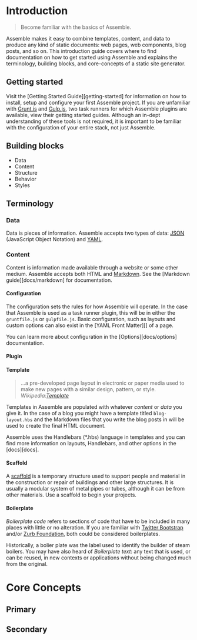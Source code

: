 # Introduction
> Become familiar with the basics of Assemble.

Assemble makes it easy to combine templates, content, and data to produce any kind of static documents: web pages, web components, blog posts, and so on. This introduction guide covers where to find documentation on how to get started using Assemble and explains the terminology, building blocks, and core-concepts of a static site generator.

## Getting started
Visit the [Getting Started Guide][getting-started] for information on how to install, setup and configure your first Assemble project. If you are unfamiliar with [Grunt.js][Grunt] and [Gulp.js][Gulp], two task runners for which Assemble plugins are available, view their getting started guides. Although an in-dept understanding of these tools is not required, it is important to be familiar with the configuration of your entire stack, not just Assemble.

[Grunt]: http:// "Grunt.js Getting Started Guide"
[Gulp]: http://  "Gulp.js Getting Started Guide"

## Building blocks

* Data
* Content
* Structure
* Behavior
* Styles

## Terminology

### Data
Data is pieces of information. Assemble accepts two types of data: [JSON][JSON] (JavaScript Object Notation) and [YAML][YAML].

[JSON]: http://json.org "JSON Homepage"
[YAML]: http://yaml.org "YAML Hompage"

### Content
Content is information made available through a website or some other medium. Assemble accepts both HTML and [Markdown][1]. See the [Markdown guide][docs/markdown] for documentation.

[1]: http:// ""

#### Configuration
The configuration sets the rules for how Assemble will operate. In the case that Assemble is used as a task runner plugin, this will be in either the `gruntfile.js` or `gulpfile.js`. Basic configuration, such as layouts and custom options can also exist in the [YAML Front Matter][] of a page.

You can learn more about configuration in the [Options][docs/options] documentation.

#### Plugin

#### Template
> ...a pre-developed page layout in electronic or paper media used to make new pages with a similar design, pattern, or style.
> <cite>Wikipedia:<a href=http://en.wikipedia.org/wiki/Template>Template</a><cite>

Templates in Assemble are populated with whatever *content* or *data* you give it. In the case of a blog you might have a template titled `blog-layout.hbs` and the Markdown files that you write the blog posts in will be used to create the final HTML document.

Assemble uses the Handlebars (*.hbs) language in templates and you can find more information on layouts, Handlebars, and other options in the [docs][docs].

#### Scaffold
A [scaffold](http://en.wikipedia.org/wiki/Scaffolding) is a temporary structure used to support people and material in the construction or repair of buildings and other large structures. It is usually a modular system of metal pipes or tubes, although it can be from other materials. Use a scaffold to begin your projects.

#### Boilerplate
*Boilerplate code* refers to sections of code that have to be included in many places with little or no alteration. If you are familiar with [Twitter Bootstrap]() and/or [Zurb Foundation](), both could be considered boilerplates.

Historically, a bolier plate was the label used to identify the builder of steam boilers. You may have also heard of *Boilerplate text*: any text that is used, or can be reused, in new contexts or applications without being changed much from the original.

# Core Concepts

## Primary

## Secondary
